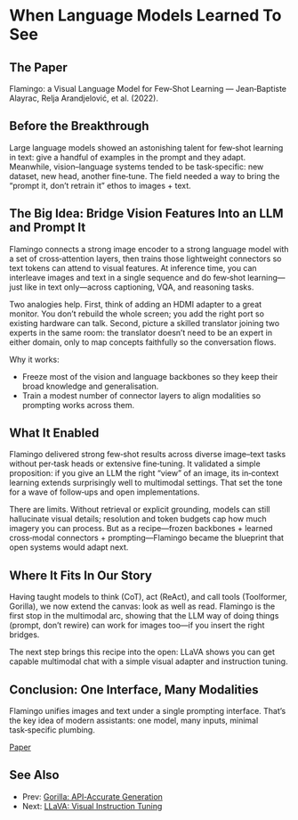 # When Language Models Learned To See

## The Paper

Flamingo: a Visual Language Model for Few‑Shot Learning — Jean‑Baptiste
Alayrac, Relja Arandjelović, et al. (2022).

## Before the Breakthrough

Large language models showed an astonishing talent for few‑shot learning in
text: give a handful of examples in the prompt and they adapt. Meanwhile,
vision–language systems tended to be task‑specific: new dataset, new head,
another fine‑tune. The field needed a way to bring the “prompt it, don’t
retrain it” ethos to images + text.

## The Big Idea: Bridge Vision Features Into an LLM and Prompt It

Flamingo connects a strong image encoder to a strong language model with a set
of cross‑attention layers, then trains those lightweight connectors so text
tokens can attend to visual features. At inference time, you can interleave
images and text in a single sequence and do few‑shot learning—just like in text
only—across captioning, VQA, and reasoning tasks.

Two analogies help. First, think of adding an HDMI adapter to a great monitor.
You don’t rebuild the whole screen; you add the right port so existing hardware
can talk. Second, picture a skilled translator joining two experts in the same
room: the translator doesn’t need to be an expert in either domain, only to map
concepts faithfully so the conversation flows.

Why it works:
- Freeze most of the vision and language backbones so they keep their broad
  knowledge and generalisation.
- Train a modest number of connector layers to align modalities so prompting
  works across them.

## What It Enabled

Flamingo delivered strong few‑shot results across diverse image–text tasks
without per‑task heads or extensive fine‑tuning. It validated a simple
proposition: if you give an LLM the right “view” of an image, its in‑context
learning extends surprisingly well to multimodal settings. That set the tone
for a wave of follow‑ups and open implementations.

There are limits. Without retrieval or explicit grounding, models can still
hallucinate visual details; resolution and token budgets cap how much imagery
you can process. But as a recipe—frozen backbones + learned cross‑modal
connectors + prompting—Flamingo became the blueprint that open systems would
adapt next.

## Where It Fits In Our Story

Having taught models to think (CoT), act (ReAct), and call tools (Toolformer,
Gorilla), we now extend the canvas: look as well as read. Flamingo is the first
stop in the multimodal arc, showing that the LLM way of doing things (prompt,
don’t rewire) can work for images too—if you insert the right bridges.

The next step brings this recipe into the open: LLaVA shows you can get capable
multimodal chat with a simple visual adapter and instruction tuning.

## Conclusion: One Interface, Many Modalities

Flamingo unifies images and text under a single prompting interface. That’s the
key idea of modern assistants: one model, many inputs, minimal task‑specific
plumbing.

[Paper](llm_papers_syllabus/Flamingo_Visual_Language_Model_Alayrac_2022.pdf)
## See Also
- Prev: [Gorilla: API‑Accurate Generation](26-gorilla-llm-connected-apis-patil-2023.md)
- Next: [LLaVA: Visual Instruction Tuning](28-llava-visual-instruction-tuning-liu-2023.md)

